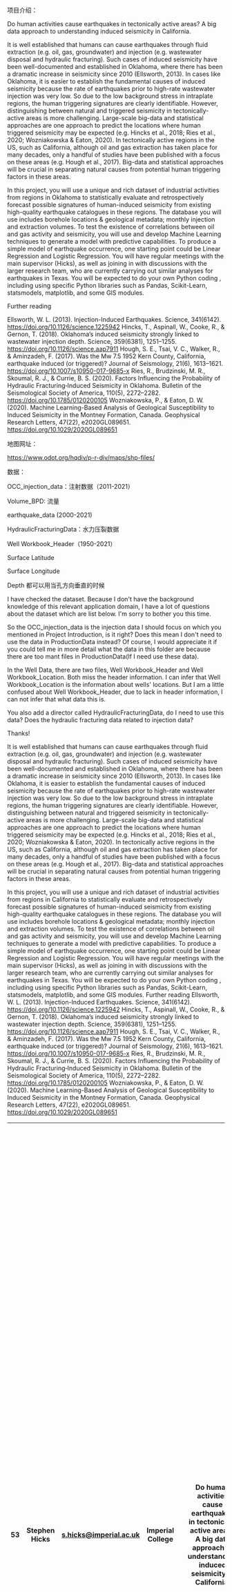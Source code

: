 项目介绍：

Do human activities cause earthquakes in tectonically active areas? A big data approach to understanding induced seismicity in California.



It is well established that humans can cause earthquakes through fluid extraction (e.g. oil, gas, groundwater) and injection (e.g. wastewater disposal and hydraulic fracturing). Such cases of induced seismicity have been well-documented and established in Oklahoma, where there has been a dramatic increase in seismicity since 2010 (Ellsworth, 2013). In cases like Oklahoma, it is easier to establish the fundamental causes of induced seismicity because the rate of earthquakes prior to high-rate wastewater injection was very low. So due to the low background stress in intraplate regions, the human triggering signatures are clearly identifiable. However, distinguishing between natural and triggered seismicity in tectonically-active areas is more challenging. Large-scale big-data and statistical approaches are one approach to predict the locations where human triggered seismicity may be expected (e.g. Hincks et al., 2018; Ries et al., 2020; Wozniakowska & Eaton, 2020). In tectonically active regions in the US, such as California, although oil and gas extraction has taken place for many decades, only a handful of studies have been published with a focus on these areas (e.g. Hough et al., 2017). Big-data and statistical approaches will be  crucial in separating natural causes from potential human triggering factors in these areas.

In this project, you will use a unique and rich dataset of industrial activities from regions in Oklahoma to statistically evaluate and retrospectively forecast possible signatures of human-induced seismicity from existing high-quality earthquake catalogues in these regions. The database you will use includes borehole locations & geological metadata; monthly injection and extraction volumes.  To test the existence of correlations between oil and gas activity and seismicity, you will use and develop Machine Learning techniques to generate a model with predictive capabilities. To produce a simple model of earthquake occurrence, one starting point could be Linear Regression and Logistic Regression. You will have regular meetings with the main supervisor (Hicks), as well as joining in with discussions with the larger research team, who are currently carrying out similar analyses for earthquakes in Texas. You will be expected to do your own Python coding , including using specific Python libraries such as Pandas, Scikit-Learn, statsmodels, matplotlib, and some GIS modules.

Further reading

Ellsworth, W. L. (2013). Injection-Induced Earthquakes. Science, 341(6142). https://doi.org/10.1126/science.1225942
Hincks, T., Aspinall, W., Cooke, R., & Gernon, T. (2018). Oklahoma’s induced seismicity strongly linked to wastewater injection depth. Science, 359(6381), 1251–1255. https://doi.org/10.1126/science.aap7911
Hough, S. E., Tsai, V. C., Walker, R., & Aminzadeh, F. (2017). Was the Mw 7.5 1952 Kern County, California, earthquake induced (or triggered)? Journal of Seismology, 21(6), 1613–1621. https://doi.org/10.1007/s10950-017-9685-x
Ries, R., Brudzinski, M. R., Skoumal, R. J., & Currie, B. S. (2020). Factors Influencing the Probability of Hydraulic Fracturing‐Induced Seismicity in Oklahoma. Bulletin of the Seismological Society of America, 110(5), 2272–2282. https://doi.org/10.1785/0120200105
Wozniakowska, P., & Eaton, D. W. (2020). Machine Learning-Based Analysis of Geological Susceptibility to Induced Seismicity in the Montney Formation, Canada. Geophysical Research Letters, 47(22), e2020GL089651. https://doi.org/10.1029/2020GL089651



地图网址：

https://www.odot.org/hqdiv/p-r-div/maps/shp-files/



数据：

OCC_injection_data：注射数据（2011-2021）

Volume_BPD: 流量



earthquake_data (2000-2021)

HydraulicFracturingData：水力压裂数据



Well Workbook_Header（1950-2021）

Surface Latitude

Surface Longitude

Depth 都可以用当孔方向垂直的时候



I have checked the dataset. Because I don't have the background knowledge of this relevant application domain, I have a lot of questions about the dataset which are list below. I'm sorry to bother you this time.

So the OCC_injection_data is the injection data  I should focus on which you mentioned in Project Introduction, is it right? Does this mean I don't need to use the data in ProductionData instead? Of course, I would appreciate it if you could tell me in more detail what the data in this folder are because there are too mant files in ProductionData(If I need use these data).

In the Well Data, there are two files, Well Workbook_Header and Well Workbook_Location. Both miss the header information. I can infer that Well Workbook_Location is the information about wells' locations. But I am a little confused about Well Workbook_Header, due to lack in header information, I can not infer that what data this is.

You also add a director called HydraulicFracturingData, do I need to use this data? Does the hydraulic fracturing data related to injection data?

Thanks!





It is well  established that humans can cause earthquakes through fluid extraction (e.g.  oil, gas, groundwater) and injection (e.g. wastewater disposal and hydraulic  fracturing). Such cases of induced seismicity have been well-documented and  established in Oklahoma, where there has been a dramatic increase in  seismicity since 2010 (Ellsworth, 2013). In cases like Oklahoma, it is easier  to establish the fundamental causes of induced seismicity because the rate of  earthquakes prior to high-rate wastewater injection was very low. So due to  the low background stress in intraplate regions, the human triggering  signatures are clearly identifiable. However, distinguishing between natural  and triggered seismicity in tectonically-active areas is more challenging.  Large-scale big-data and statistical approaches are one approach to predict  the locations where human triggered seismicity may be expected (e.g. Hincks  et al., 2018; Ries et al., 2020; Wozniakowska & Eaton, 2020). In  tectonically active regions in the US, such as California, although oil and  gas extraction has taken place for many decades, only a handful of studies  have been published with a focus on these areas (e.g. Hough et al., 2017).  Big-data and statistical approaches will be   crucial in separating natural causes from potential human triggering  factors in these areas.          

In this project, you will use a unique and rich dataset of industrial  activities from regions in California   to statistically evaluate and retrospectively forecast possible  signatures of human-induced seismicity from existing high-quality earthquake  catalogues in these regions. The database you will use includes borehole  locations & geological metadata; monthly injection and extraction  volumes. To test the existence of  correlations between oil and gas activity and seismicity, you will use and  develop Machine Learning techniques to generate a model with predictive  capabilities. To produce a simple model of earthquake occurrence, one  starting point could be Linear Regression and Logistic Regression. You will  have regular meetings with the main supervisor (Hicks), as well as joining in  with discussions with the larger research team, who are currently carrying  out similar analyses for earthquakes in Texas. You will be expected to do  your own Python coding , including using specific Python libraries such as  Pandas, Scikit-Learn, statsmodels, matplotlib, and some GIS modules.          Further reading          Ellsworth, W. L. (2013). Injection-Induced Earthquakes. Science, 341(6142).  https://doi.org/10.1126/science.1225942     Hincks, T., Aspinall, W., Cooke, R., & Gernon, T. (2018). Oklahoma’s  induced seismicity strongly linked to wastewater injection depth. Science,  359(6381), 1251–1255. https://doi.org/10.1126/science.aap7911     Hough, S. E., Tsai, V. C., Walker, R., & Aminzadeh, F. (2017). Was the  Mw 7.5 1952 Kern County, California, earthquake induced (or triggered)?  Journal of Seismology, 21(6), 1613–1621.  https://doi.org/10.1007/s10950-017-9685-x     Ries, R., Brudzinski, M. R., Skoumal, R. J., & Currie, B. S. (2020).  Factors Influencing the Probability of Hydraulic Fracturing‐Induced  Seismicity in Oklahoma. Bulletin of the Seismological Society of America,  110(5), 2272–2282. https://doi.org/10.1785/0120200105     Wozniakowska, P., & Eaton, D. W. (2020). Machine Learning-Based  Analysis of Geological Susceptibility to Induced Seismicity in the Montney  Formation, Canada. Geophysical Research Letters, 47(22), e2020GL089651.  https://doi.org/10.1029/2020GL089651



| 53   | Stephen Hicks | s.hicks@imperial.ac.uk | Imperial College |      | Do human  activities cause earthquakes in tectonically active areas? A big data  approach to understanding induced seismicity in California. | It is well  established that humans can cause earthquakes through fluid extraction (e.g.  oil, gas, groundwater) and injection (e.g. wastewater disposal and hydraulic  fracturing). Such cases of induced seismicity have been well-documented and  established in Oklahoma, where there has been a dramatic increase in  seismicity since 2010 (Ellsworth, 2013). In cases like Oklahoma, it is easier  to establish the fundamental causes of induced seismicity because the rate of  earthquakes prior to high-rate wastewater injection was very low. So due to  the low background stress in intraplate regions, the human triggering  signatures are clearly identifiable. However, distinguishing between natural  and triggered seismicity in tectonically-active areas is more challenging.  Large-scale big-data and statistical approaches are one approach to predict  the locations where human triggered seismicity may be expected (e.g. Hincks  et al., 2018; Ries et al., 2020; Wozniakowska & Eaton, 2020). In  tectonically active regions in the US, such as California, although oil and  gas extraction has taken place for many decades, only a handful of studies  have been published with a focus on these areas (e.g. Hough et al., 2017).  Big-data and statistical approaches will be   crucial in separating natural causes from potential human triggering  factors in these areas.          In this project, you will use a unique and rich dataset of industrial  activities from regions in California   to statistically evaluate and retrospectively forecast possible  signatures of human-induced seismicity from existing high-quality earthquake  catalogues in these regions. The database you will use includes borehole  locations & geological metadata; monthly injection and extraction  volumes. To test the existence of  correlations between oil and gas activity and seismicity, you will use and  develop Machine Learning techniques to generate a model with predictive  capabilities. To produce a simple model of earthquake occurrence, one  starting point could be Linear Regression and Logistic Regression. You will  have regular meetings with the main supervisor (Hicks), as well as joining in  with discussions with the larger research team, who are currently carrying  out similar analyses for earthquakes in Texas. You will be expected to do  your own Python coding , including using specific Python libraries such as  Pandas, Scikit-Learn, statsmodels, matplotlib, and some GIS modules.          Further reading          Ellsworth, W. L. (2013). Injection-Induced Earthquakes. Science, 341(6142).  https://doi.org/10.1126/science.1225942     Hincks, T., Aspinall, W., Cooke, R., & Gernon, T. (2018). Oklahoma’s  induced seismicity strongly linked to wastewater injection depth. Science,  359(6381), 1251–1255. https://doi.org/10.1126/science.aap7911     Hough, S. E., Tsai, V. C., Walker, R., & Aminzadeh, F. (2017). Was the  Mw 7.5 1952 Kern County, California, earthquake induced (or triggered)?  Journal of Seismology, 21(6), 1613–1621.  https://doi.org/10.1007/s10950-017-9685-x     Ries, R., Brudzinski, M. R., Skoumal, R. J., & Currie, B. S. (2020).  Factors Influencing the Probability of Hydraulic Fracturing‐Induced  Seismicity in Oklahoma. Bulletin of the Seismological Society of America,  110(5), 2272–2282. https://doi.org/10.1785/0120200105     Wozniakowska, P., & Eaton, D. W. (2020). Machine Learning-Based  Analysis of Geological Susceptibility to Induced Seismicity in the Montney  Formation, Canada. Geophysical Research Letters, 47(22), e2020GL089651.  https://doi.org/10.1029/2020GL089651 | No   | Saskia Goes;  Alex Whittaker | s.goes@imperial.ac.uk |
| ---- | ------------- | ---------------------- | ---------------- | ---- | ------------------------------------------------------------ | ------------------------------------------------------------ | ---- | ---------------------------- | --------------------- |
|      |               |                        |                  |      |                                                              |                                                              |      |                              |                       |





| Date       | Attendees                     | Type  | Subject                                                      |
| ---------- | ----------------------------- | ----- | ------------------------------------------------------------ |
| 2021/06/01 | Stephen P. Hicks, Zhiyong Liu | Email | Obtain Dataset                                               |
| 2021/06/05 | Stephen P. Hicks, Zhiyong Liu | Teams | Dataset correction and interpretation                        |
| 2021/06/09 | Stephen P. Hicks, Zhiyong Liu | Teams | Project progress report (dataset import and visualization)   |
| 2021/06/21 | Stephen P. Hicks, Zhiyong Liu | Teams | Project update and results presentation, next missions to do |

6.21 开始后任务

对区域进行划分，区域各种诱导参数不同对地震出现的影响（空间维度）